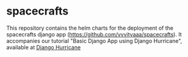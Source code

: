 # spacecrafts

This repository contains the helm charts for the deployment of the spacecrafts django app (https://github.com/vvvityaaa/spacecrafts).
It accompanies our tutorial "Basic Django App using Django Hurricane", available at [Django Hurricane](https://django-hurricane.io/basic-app/)
